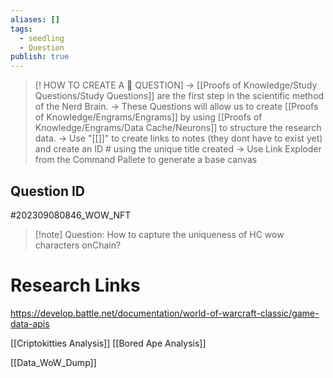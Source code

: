 ```yaml
---
aliases: []
tags:
  - seedling
  - Question
publish: true
---
```

>[! HOW TO CREATE A 🧠 QUESTION] 
>-> [[Proofs of Knowledge/Study Questions/Study Questions]] are the first step in the scientific method of the Nerd Brain.
-> These Questions will allow us to create [[Proofs of Knowledge/Engrams/Engrams]] by using [[Proofs of Knowledge/Engrams/Data Cache/Neurons]] to structure the research data.
-> Use "[[]]" to create links to notes (they dont have to exist yet) and create an ID # using the unique title created
> -> Use Link Exploder from the Command Pallete to generate a base canvas

## Question ID

#202309080846_WOW_NFT

>[!note] Question:
> How to capture the uniqueness of HC wow characters onChain?

# Research Links

https://develop.battle.net/documentation/world-of-warcraft-classic/game-data-apis

[[Criptokitties Analysis]]
[[Bored Ape Analysis]]


[[Data_WoW_Dump]]